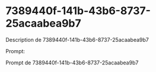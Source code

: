 # 7389440f-141b-43b6-8737-25acaabea9b7

Description de 7389440f-141b-43b6-8737-25acaabea9b7

Prompt:

Prompt de 7389440f-141b-43b6-8737-25acaabea9b7